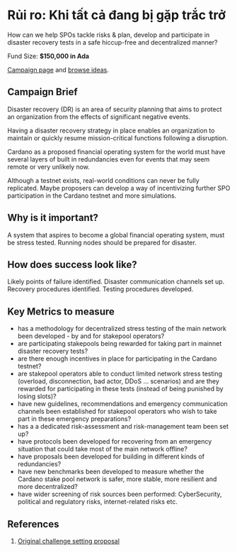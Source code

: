 # Rủi ro: Khi tất cả đang bị gặp trắc trở

How can we help SPOs tackle risks & plan, develop and participate in disaster recovery tests in a safe hiccup-free and decentralized manner?

Fund Size: **$150,000 in Ada**

[Campaign page](https://cardano.ideascale.com/a/campaign-home/26117) and [browse ideas](https://cardano.ideascale.com/a/ideas/top/campaign-filter/byids/campaigns/26117/stage/unspecified).

## Campaign Brief

Disaster recovery (DR) is an area of security planning that aims to protect an organization from the effects of significant negative events.

Having a disaster recovery strategy in place enables an organization to maintain or quickly resume mission-critical functions following a disruption.

Cardano as a proposed financial operating system for the world must have several layers of built in redundancies even for events that may seem remote or very unlikely now.

Although a testnet exists, real-world conditions can never be fully replicated. Maybe proposers can develop a way of incentivizing further SPO participation in the Cardano testnet and more simulations.

## Why is it important?

A system that aspires to become a global financial operating system, must be stress tested. Running nodes should be prepared for disaster.

## How does success look like?

Likely points of failure identified. Disaster communication channels set up. Recovery procedures identified. Testing procedures developed.

## Key Metrics to measure

- has a methodology for decentralized stress testing of the main network been developed - by and for stakepool operators?
- are participating stakepools being rewarded for taking part in mainnet disaster recovery tests?
- are there enough incentives in place for participating in the Cardano testnet?
- are stakepool operators able to conduct limited network stress testing (overload, disconnection, bad actor, DDoS … scenarios) and are they rewarded for participating in these tests (instead of being punished by losing slots)?
- have new guidelines, recommendations and emergency communication channels been established for stakepool operators who wish to take part in these emergency preparations?
- has a a dedicated risk-assessment and risk-management team been set up?
- have protocols been developed for recovering from an emergency situation that could take most of the main network offline?
- have proposals been developed for building in different kinds of redundancies?
- have new benchmarks been developed to measure whether the Cardano stake pool network is safer, more stable, more resilient and more decentralized?
- have wider screening of risk sources been performed: CyberSecurity, political and regulatory risks, internet-related risks etc.

## References

1. [Original challenge setting proposal](https://cardano.ideascale.com/a/dtd/Disaster-When-all-is-at-stake/351012-48088)